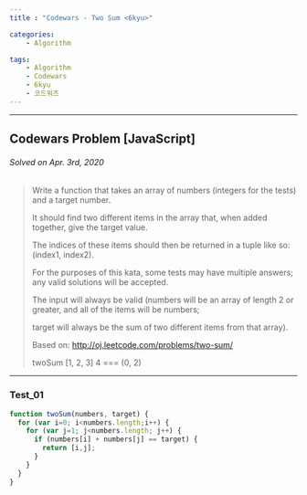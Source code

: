 ```yaml
---
title : "Codewars - Two Sum <6kyu>"

categories:
    - Algorithm

tags:
    - Algorithm
    - Codewars
    - 6kyu
    - 코드워즈
---
```


<hr>

## Codewars Problem [JavaScript]

###### Solved on Apr. 3rd, 2020

> Write a function that takes an array of numbers (integers for the tests) and a target number.
>
> It should find two different items in the array that, when added together, give the target value.
>
> The indices of these items should then be returned in a tuple like so: (index1, index2).
>
> For the purposes of this kata, some tests may have multiple answers; any valid solutions will be accepted.
>
> The input will always be valid (numbers will be an array of length 2 or greater, and all of the items will be numbers;
>
> target will always be the sum of two different items from that array).
>
> Based on: http://oj.leetcode.com/problems/two-sum/
>
> twoSum [1, 2, 3] 4 === (0, 2)

<hr>

### Test_01

```js
function twoSum(numbers, target) {
  for (var i=0; i<numbers.length;i++) {
    for (var j=1; j<numbers.length; j++) {
      if (numbers[i] + numbers[j] == target) {
        return [i,j];
      }
    }
  }
}
```
